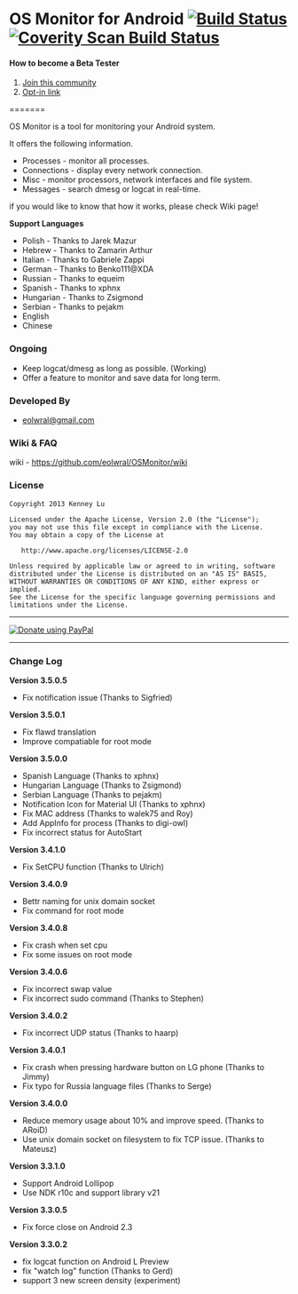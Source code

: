OS Monitor for Android  [![Build Status](https://drone.io/github.com/eolwral/OSMonitor/status.png)](https://drone.io/github.com/eolwral/OSMonitor/latest) [![Coverity Scan Build Status](https://scan.coverity.com/projects/3432/badge.svg)](https://scan.coverity.com/projects/3432)
=======

#### How to become a Beta Tester
1. [Join this community](https://plus.google.com/communities/104176911627256834500)
2. [Opt-in link](https://play.google.com/apps/testing/com.eolwral.osmonitor)

=======

OS Monitor is a tool for monitoring your Android system.

It offers the following information.

- Processes - monitor all processes.
- Connections - display every network connection.
- Misc - monitor processors, network interfaces and file system.
- Messages - search dmesg or logcat in real-time. 

if you would like to know that how it works, please check Wiki page!

**Support Languages**

- Polish - Thanks to Jarek Mazur
- Hebrew - Thanks to Zamarin Arthur
- Italian - Thanks to Gabriele Zappi
- German - Thanks to Benko111@XDA
- Russian - Thanks to equeim
- Spanish  - Thanks to xphnx
- Hungarian - Thanks to Zsigmond
- Serbian - Thanks to pejakm
- English
- Chinese

### Ongoing ###

- Keep logcat/dmesg as long as possible. (Working)
- Offer a feature to monitor and save data for long term.

### Developed By ###

* eolwral@gmail.com

### Wiki & FAQ ###
wiki - https://github.com/eolwral/OSMonitor/wiki

### License ###

    Copyright 2013 Kenney Lu

    Licensed under the Apache License, Version 2.0 (the "License");
    you may not use this file except in compliance with the License.
    You may obtain a copy of the License at

       http://www.apache.org/licenses/LICENSE-2.0

    Unless required by applicable law or agreed to in writing, software
    distributed under the License is distributed on an "AS IS" BASIS,
    WITHOUT WARRANTIES OR CONDITIONS OF ANY KIND, either express or implied.
    See the License for the specific language governing permissions and
    limitations under the License.


----------

[![Donate using PayPal](https://www.paypalobjects.com/en_US/i/btn/btn_donate_LG.gif)](https://www.paypal.com/cgi-bin/webscr?cmd=_s-xclick&hosted_button_id=D9NDEKVA8WE3A "Donate using PayPal")

----------

### Change Log ###

**Version 3.5.0.5**
- Fix notification issue (Thanks to Sigfried)

**Version 3.5.0.1**
- Fix flawd translation 
- Improve compatiable for root mode

**Version 3.5.0.0**
- Spanish Language (Thanks to xphnx)
- Hungarian Language (Thanks to Zsigmond)
- Serbian Language (Thanks to pejakm)
- Notification Icon for Material UI (Thanks to xphnx)
- Fix MAC address (Thanks to walek75 and Roy)
- Add AppInfo for process (Thanks to digi-owl)
- Fix incorrect status for AutoStart

**Version 3.4.1.0**
- Fix SetCPU function (Thanks to Ulrich)

**Version 3.4.0.9**
- Bettr naming for unix domain socket
- Fix command for root mode

**Version 3.4.0.8**
- Fix crash when set cpu
- Fix some issues on root mode

**Version 3.4.0.6**

- Fix incorrect swap value
- Fix incorrect sudo command (Thanks to Stephen)

**Version 3.4.0.2**

- Fix incorrect UDP status (Thanks to haarp)

**Version 3.4.0.1**

- Fix crash when pressing hardware button on LG phone (Thanks to Jimmy) 
- Fix typo for Russia language files (Thanks to Serge)

**Version 3.4.0.0**

- Reduce memory usage about 10% and improve speed. (Thanks to ARoiD)
- Use unix domain socket on filesystem to fix TCP issue. (Thanks to Mateusz)

**Version 3.3.1.0**

- Support Android Lollipop
- Use NDK r10c and support library v21 

**Version 3.3.0.5**

- Fix force close on Android 2.3

**Version 3.3.0.2**

- fix logcat function on Android L Preview
- fix "watch log" function (Thanks to Gerd)
- support 3 new screen density (experiment) 


